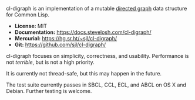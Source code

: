 cl-digraph is an implementation of a mutable [directed graph][] data structure
for Common Lisp.

* **License:** MIT
* **Documentation:** <https://docs.stevelosh.com/cl-digraph/>
* **Mercurial:** <https://hg.sr.ht/~sjl/cl-digraph/>
* **Git:** <https://github.com/sjl/cl-digraph/>

cl-digraph focuses on simplicity, correctness, and usability.  Performance is
not *terrible*, but is not a high priority.

It is currently not thread-safe, but this may happen in the future.

The test suite currently passes in SBCL, CCL, ECL, and ABCL on OS X and Debian.
Further testing is welcome.

[directed graph]: https://en.wikipedia.org/wiki/Directed_graph

